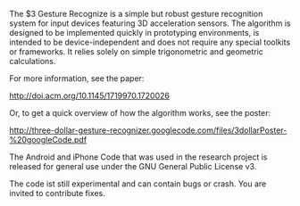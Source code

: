 The $3 Gesture Recognize is a simple but robust gesture recognition system for input devices featuring 3D acceleration sensors. The algorithm is designed to be implemented quickly in prototyping environments, is intended to be device-independent and does not require any special toolkits or frameworks. It relies solely on simple trigonometric and geometric calculations.

For more information, see the paper:

http://doi.acm.org/10.1145/1719970.1720026

Or, to get a quick overview of how the algorithm works, see the poster:

http://three-dollar-gesture-recognizer.googlecode.com/files/3dollarPoster-%20googleCode.pdf

The Android and iPhone Code that was used in the research project is released for general use under the GNU General Public License v3.

The code ist still experimental and can contain bugs or crash. You are invited to contribute fixes.
